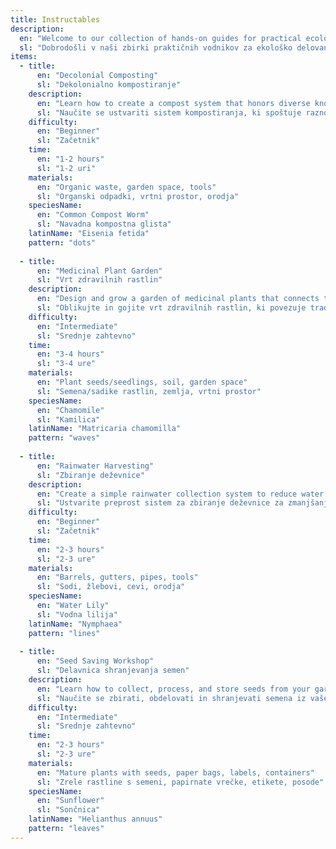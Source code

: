 ```yaml
---
title: Instructables
description:
  en: "Welcome to our collection of hands-on guides for practical ecological action! These instructables are designed specifically for youth and young adults who want to make a difference through tangible, creative projects."
  sl: "Dobrodošli v naši zbirki praktičnih vodnikov za ekološko delovanje! Ti instructables so zasnovani posebej za mladino in mlade odrasle, ki želijo narediti razliko s konkretnimi, ustvarjalnimi projekti."
items:
  - title:
      en: "Decolonial Composting"
      sl: "Dekolonialno kompostiranje"
    description:
      en: "Learn how to create a compost system that honors diverse knowledge systems and reconnects with ancestral practices of soil care."
      sl: "Naučite se ustvariti sistem kompostiranja, ki spoštuje raznolike sisteme znanja in se ponovno poveže s predniškimi praksami skrbi za tla."
    difficulty:
      en: "Beginner"
      sl: "Začetnik"
    time:
      en: "1-2 hours"
      sl: "1-2 uri"
    materials:
      en: "Organic waste, garden space, tools"
      sl: "Organski odpadki, vrtni prostor, orodja"
    speciesName:
      en: "Common Compost Worm"
      sl: "Navadna kompostna glista"
    latinName: "Eisenia fetida"
    pattern: "dots"
    
  - title:
      en: "Medicinal Plant Garden"
      sl: "Vrt zdravilnih rastlin"
    description:
      en: "Design and grow a garden of medicinal plants that connects traditional knowledge with contemporary healing practices."
      sl: "Oblikujte in gojite vrt zdravilnih rastlin, ki povezuje tradicionalno znanje s sodobnimi zdravilnimi praksami."
    difficulty:
      en: "Intermediate"
      sl: "Srednje zahtevno"
    time:
      en: "3-4 hours"
      sl: "3-4 ure"
    materials:
      en: "Plant seeds/seedlings, soil, garden space"
      sl: "Semena/sadike rastlin, zemlja, vrtni prostor"
    speciesName:
      en: "Chamomile"
      sl: "Kamilica"
    latinName: "Matricaria chamomilla"
    pattern: "waves"
    
  - title:
      en: "Rainwater Harvesting"
      sl: "Zbiranje deževnice"
    description:
      en: "Create a simple rainwater collection system to reduce water waste and care for drought-sensitive plants."
      sl: "Ustvarite preprost sistem za zbiranje deževnice za zmanjšanje porabe vode in oskrbo rastlin, občutljivih na sušo."
    difficulty:
      en: "Beginner"
      sl: "Začetnik"
    time:
      en: "2-3 hours"
      sl: "2-3 ure"
    materials:
      en: "Barrels, gutters, pipes, tools"
      sl: "Sodi, žlebovi, cevi, orodja"
    speciesName:
      en: "Water Lily"
      sl: "Vodna lilija"
    latinName: "Nymphaea"
    pattern: "lines"
    
  - title:
      en: "Seed Saving Workshop"
      sl: "Delavnica shranjevanja semen"
    description:
      en: "Learn how to collect, process, and store seeds from your garden to preserve biodiversity and reduce dependency on commercial seed sources."
      sl: "Naučite se zbirati, obdelovati in shranjevati semena iz vašega vrta za ohranjanje biotske raznovrstnosti in zmanjšanje odvisnosti od komercialnih virov semen."
    difficulty:
      en: "Intermediate"
      sl: "Srednje zahtevno"
    time:
      en: "2-3 hours"
      sl: "2-3 ure"
    materials:
      en: "Mature plants with seeds, paper bags, labels, containers"
      sl: "Zrele rastline s semeni, papirnate vrečke, etikete, posode"
    speciesName:
      en: "Sunflower"
      sl: "Sončnica"
    latinName: "Helianthus annuus"
    pattern: "leaves"
---
```

